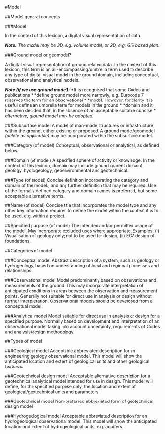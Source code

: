 #Model

##Model general concepts

###Model

In the context of this lexicon, a digital visual representation of data.

***Note:*** *The model may be 3D, e.g. volume model, or 2D, e.g. GIS based plan.*

###Ground model or geomodel?

A digital visual representation of ground related data.
In the context of this lexicon, this term is an all-encompassing/umbrella term used to describe any type of digital visual model in the ground domain,
including conceptual, observational and analytical models.

***Note (if we use ground model):*** *It is recognised that some Codes and publications * *define ground model more narrowly, e.g. Eurocode 7 reserves the term for an observational * *model. However, for clarity it is useful define an umbrella term for models in the ground * *domain and it has been decided that, in the absence of an acceptable suitable concise * *alternative, ground model may be adopted.*

###Subsurface model
A model of man-made structures or infrastructure within the ground, either existing or proposed.
A ground model/geomodel *(delete as applicable)* may be incorporated within the subsurface model. 

###Category (of model)
Conceptual, observational or analytical, as defined below.

###Domain (of model)
A specified sphere of activity or knowledge. In the context of this lexicon, domain may include ground (parent domain), geology, hydrogeology,  geoenvironmental and geotechnical.

###Type (of model)
Concise definition incorporating the category and domain of the model., and any further definition that may be required.
Use of the formally defined category and domain names is preferred, but some acceptable alternative terms.

##Name (of model)
Concise title that incorporates the model type and any other key information required to define the model within the context it is to be used, e.g. within a project.

##Specified purpose (of model)
The intended and/or permitted usage of the model. May incorporate excluded uses where appropriate. Examples: (i) Visualisation of geology only; not to be used for design, (ii) EC7 design of foundations.


##Categories of model

###Conceptual model
Abstract description of a system, such as geology or hydrogeology, based on understanding of local and regional processes and relationships.

###Observational model
Model predominantly based on observations and measurements of the ground. This may incorporate interpretation of anticipated conditions in areas between the observation and measurement points. Generally not suitable for direct use in analysis or design without further interpretation. Observational models should be developed from a conceptual model.

###Analytical model
Model suitable for direct use in analysis or design for a specified purpose. Normally based on development and interpretation of an observational model taking into account uncertainty, requirements of Codes and analysis/design methodology.

##Types of model

###Geological model
Acceptable abbreviated description for an engineering geology observational model. This model will show the anticipated location and extent of geological units and other geological features.

###Geotechnical design model
Acceptable alternative description for a geotechnical analytical model intended for use in design. This model will define, for the specified purpose only, the location and extent of geological/geotechnical units and parameters.

###Geotechnical model
Non-preferred abbreviated form of geotechnical design model.

###Hydrogeological model
Acceptable abbreviated description for an hydrogeological observational model. This model will show the anticipated location and extent of hydrogeological units, e.g. aquifers.
